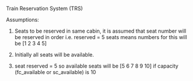 Train Reservation System (TRS)

Assumptions:
1. Seats to be reserved in same cabin, it is assumed that seat number will be reserved in order
    i.e. reserved = 5 seats means numbers for this will be [1 2 3 4 5]

2. Initially all seats will be available.

3. seat reserved = 5  so available seats will be [5 6 7 8 9 10] if capacity (fc_available or sc_available) is 10

